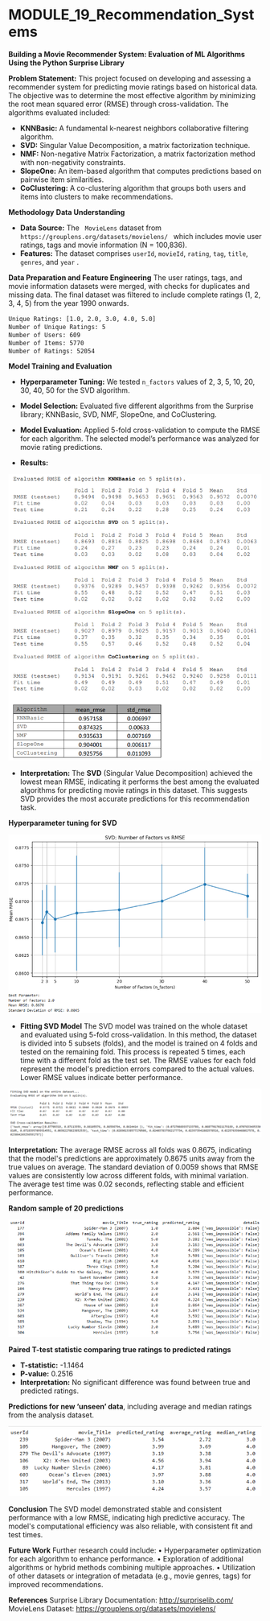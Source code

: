 # MODULE_19_Recommendation_Systems

**Building a Movie Recommender System: Evaluation of ML Algorithms Using the Python Surprise Library**

**Problem Statement:** This project focused on developing and assessing a recommender system for predicting movie ratings based on historical data. The objective was to determine the most effective algorithm by minimizing the root mean squared error (RMSE) through cross-validation. The algorithms evaluated included:
* **KNNBasic:** A fundamental k-nearest neighbors collaborative filtering algorithm.
* **SVD:** Singular Value Decomposition, a matrix factorization technique.
* **NMF:** Non-negative Matrix Factorization, a matrix factorization method with non-negativity constraints.
* **SlopeOne:** An item-based algorithm that computes predictions based on pairwise item similarities.
* **CoClustering:** A co-clustering algorithm that groups both users and items into clusters to make recommendations.

**Methodology**
**Data Understanding**
* **Data Source:** The ` MovieLens` dataset from `https://grouplens.org/datasets/movielens/ ` which includes movie user ratings, tags and movie information (N = 100,836).
* **Features:** The dataset comprises `userId`, `movieId`, `rating`, `tag`, `title`, `genres`, and `year` .

**Data Preparation and Feature Engineering**
The user ratings, tags, and movie information datasets were merged, with checks for duplicates and missing data. The final dataset was filtered to include complete ratings (1, 2, 3, 4, 5) from the year 1990 onwards.

```
Unique Ratings: [1.0, 2.0, 3.0, 4.0, 5.0]
Number of Unique Ratings: 5
Number of Users: 609
Number of Items: 5770
Number of Ratings: 52054
```

**Model Training and Evaluation**
* **Hyperparameter Tuning:** We tested `n_factors` values of 2, 3, 5, 10, 20, 30, 40, 50 for the SVD algorithm.
* **Model Selection:** Evaluated five different algorithms from the Surprise library; KNNBasic, SVD, NMF, SlopeOne, and CoClustering.
* **Model Evaluation:** Applied 5-fold cross-validation to compute the RMSE for each algorithm. The selected model’s performance was analyzed for movie rating predictions. 

* **Results:**

![Results](Graphs/Results.png)

* **Interpretation:** The **SVD** (Singular Value Decomposition) achieved the lowest mean RMSE, indicating it performs the best among the evaluated algorithms for predicting movie ratings in this dataset. This suggests SVD provides the most accurate predictions for this recommendation task.

**Hyperparameter tuning for SVD**
 
![SVD_tuning](Graphs/SVD_tuning.png)

* **Fitting SVD Model**
The SVD model was trained on the whole dataset and evaluated using 5-fold cross-validation. In this method, the dataset is divided into 5 subsets (folds), and the model is trained on 4 folds and tested on the remaining fold. This process is repeated 5 times, each time with a different fold as the test set. 
The RMSE values for each fold represent the model's prediction errors compared to the actual values. Lower RMSE values indicate better performance.

 ![SVD_model](Graphs/SVD_model.png)

**Interpretation:**
The average RMSE across all folds was 0.8675, indicating that the model's predictions are approximately 0.8675 units away from the true values on average. The standard deviation of 0.0059 shows that RMSE values are consistently low across different folds, with minimal variation. The average test time was 0.02 seconds, reflecting stable and efficient performance.

**Random sample of 20 predictions**

  ![SVD_predictions20](Graphs/SVD_predictions20.png)

**Paired T-test statistic comparing true ratings to predicted ratings**
* **T-statistic:** -1.1464
* **P-value:** 0.2516
* **Interpretation:** No significant difference was found between true and predicted ratings.

**Predictions for new ‘unseen’ data**, including  average and median ratings from the analysis dataset.
 
  ![SVD_predictions_newdata](Graphs/SVD_predictions_newdata.png)

**Conclusion**
The SVD model demonstrated stable and consistent performance with a low RMSE, indicating high predictive accuracy. The model's computational efficiency was also reliable, with consistent fit and test times.

**Future Work**
Further research could include:
•	Hyperparameter optimization for each algorithm to enhance performance.
•	Exploration of additional algorithms or hybrid methods combining multiple approaches.
•	Utilization of other datasets or integration of metadata (e.g., movie genres, tags) for improved recommendations.

**References**
Surprise Library Documentation: http://surpriselib.com/
MovieLens Dataset: https://grouplens.org/datasets/movielens/





